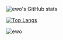 ![ewo's GitHub stats](https://github-readme-stats.vercel.app/api?username=e-w-o&show_icons=true&theme=algolia)



[![Top Langs](https://github-readme-stats.vercel.app/api/top-langs/?username=e-w-o&layout=compact)](https://github.com/anuraghazra/github-readme-stats)


<p> <img src="https://komarev.com/ghpvc/?username=e-w-o&color=3e7834" alt="ewo" />

